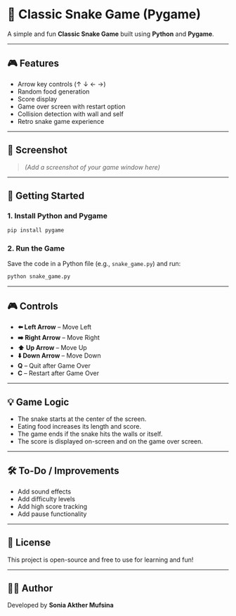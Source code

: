 
# 🐍 Classic Snake Game (Pygame)

A simple and fun **Classic Snake Game** built using **Python** and **Pygame**.

---

## 🎮 Features

- Arrow key controls (↑ ↓ ← →)
- Random food generation
- Score display
- Game over screen with restart option
- Collision detection with wall and self
- Retro snake game experience

---

## 📸 Screenshot

> *(Add a screenshot of your game window here)*

---

## 🚀 Getting Started

### 1. **Install Python and Pygame**

```bash
pip install pygame
```

### 2. **Run the Game**

Save the code in a Python file (e.g., `snake_game.py`) and run:

```bash
python snake_game.py
```

---

## 🎮 Controls

- **⬅️ Left Arrow** – Move Left
- **➡️ Right Arrow** – Move Right
- **⬆️ Up Arrow** – Move Up
- **⬇️ Down Arrow** – Move Down
- **Q** – Quit after Game Over
- **C** – Restart after Game Over

---

## 💡 Game Logic

- The snake starts at the center of the screen.
- Eating food increases its length and score.
- The game ends if the snake hits the walls or itself.
- The score is displayed on-screen and on the game over screen.

---

## 🛠️ To-Do / Improvements

- Add sound effects
- Add difficulty levels
- Add high score tracking
- Add pause functionality

---

## 📄 License

This project is open-source and free to use for learning and fun!

---

## 👨‍💻 Author

Developed by **Sonia Akther Mufsina**

